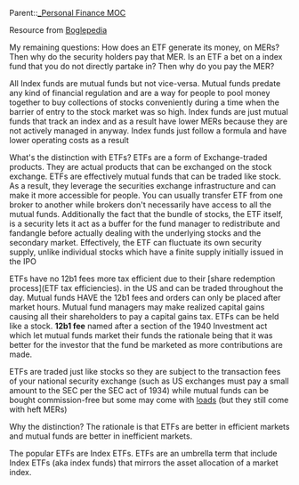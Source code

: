 Parent::[_Personal Finance MOC](_Personal%20Finance%20MOC.md)

Resource from [Boglepedia](https://www.bogleheads.org/wiki/ETFs_vs_mutual_funds)

My remaining questions: How does an ETF generate its money, on MERs? Then why do the security holders pay that MER. Is an ETF a bet on a index fund that you do not directly partake in? Then why do you pay the MER?

All Index funds are mutual funds but not vice-versa. Mutual funds predate any kind of financial regulation and are a way for people to pool money together to buy collections of stocks conveniently during a time when the barrier of entry to the stock market was so high. Index funds are just mutual funds that track an index and as a result have lower MERs because they are not actively managed in anyway. Index funds just follow a formula and have lower operating costs as a result

What's the distinction with ETFs? ETFs are a form of Exchange-traded products. They are actual products that can be exchanged on the stock exchange. ETFs are effectively mutual funds that can be traded like stock. As a result, they leverage the securities exchange infrastructure and can make it more accessible for people. You can usually transfer ETF from one broker to another while brokers don't necessarily have access to all the mutual funds. Additionally the fact that the bundle of stocks, the ETF itself, is a security lets it act as a buffer for the fund manager to redistribute and fandangle before actually dealing with the underlying stocks and the secondary market. Effectively, the ETF can fluctuate its own security supply, unlike individual stocks which have a finite supply initially issued in the IPO

ETFs have no 12b1 fees more tax efficient due to their [share redemption process](ETF tax efficiencies).  in the US and can be traded throughout the day. Mutual funds HAVE the 12b1 fees and orders can only be placed after market hours. Mutual fund managers may make realized capital gains causing all their shareholders to pay a capital gains tax. ETFs can be held like a stock. **12b1 fee** named after a section of the 1940 Investment act which let mutual funds market their funds the rationale being that it was better for the investor that the fund be marketed as more contributions are made.

ETFs are traded just like stocks so they are subject to the transaction fees of your national security exchange (such as US exchanges must pay a small amount to the SEC per the SEC act of 1934) while mutual funds can be bought commission-free but some may come with [loads](Commission%20types.md)  (but they still come with heft MERs)

Why the distinction? The rationale is that ETFs are better in efficient markets and mutual funds are better in inefficient markets.

The popular ETFs are Index ETFs. ETFs are an umbrella term that include Index ETFs (aka index funds) that mirrors the asset allocation of a market index.
